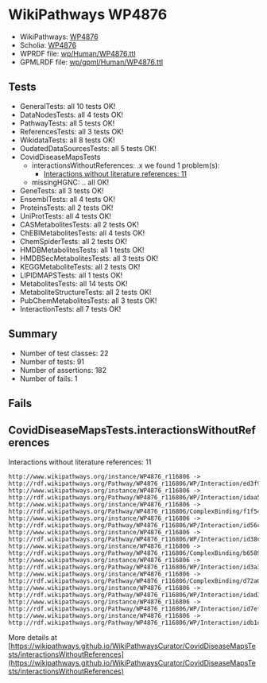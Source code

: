 # WikiPathways WP4876

* WikiPathways: [WP4876](https://identifiers.org/wikipathways:WP4876)
* Scholia: [WP4876](https://scholia.toolforge.org/wikipathways/WP4876)
* WPRDF file: [wp/Human/WP4876.ttl](../wp/Human/WP4876.ttl)
* GPMLRDF file: [wp/gpml/Human/WP4876.ttl](../wp/gpml/Human/WP4876.ttl)

## Tests
* GeneralTests: all 10 tests OK!
* DataNodesTests: all 4 tests OK!
* PathwayTests: all 5 tests OK!
* ReferencesTests: all 3 tests OK!
* WikidataTests: all 8 tests OK!
* OudatedDataSourcesTests: all 5 tests OK!
* CovidDiseaseMapsTests
    * interactionsWithoutReferences: .x we found 1 problem(s):
        * [Interactions without literature references: 11](#9701cce2)
    * missingHGNC: .. all OK!
* GeneTests: all 3 tests OK!
* EnsemblTests: all 4 tests OK!
* ProteinsTests: all 2 tests OK!
* UniProtTests: all 4 tests OK!
* CASMetabolitesTests: all 2 tests OK!
* ChEBIMetabolitesTests: all 4 tests OK!
* ChemSpiderTests: all 2 tests OK!
* HMDBMetabolitesTests: all 1 tests OK!
* HMDBSecMetabolitesTests: all 3 tests OK!
* KEGGMetaboliteTests: all 2 tests OK!
* LIPIDMAPSTests: all 1 tests OK!
* MetabolitesTests: all 14 tests OK!
* MetaboliteStructureTests: all 2 tests OK!
* PubChemMetabolitesTests: all 3 tests OK!
* InteractionTests: all 7 tests OK!


## Summary

* Number of test classes: 22
* Number of tests: 91
* Number of assertions: 182
* Number of fails: 1

## Fails

<a name="9701cce2" />

## CovidDiseaseMapsTests.interactionsWithoutReferences

Interactions without literature references: 11
```
http://www.wikipathways.org/instance/WP4876_r116806 -> http://rdf.wikipathways.org/Pathway/WP4876_r116806/WP/Interaction/ed3f9
http://www.wikipathways.org/instance/WP4876_r116806 -> http://rdf.wikipathways.org/Pathway/WP4876_r116806/WP/Interaction/idaa5a11ed
http://www.wikipathways.org/instance/WP4876_r116806 -> http://rdf.wikipathways.org/Pathway/WP4876_r116806/ComplexBinding/f1f54
http://www.wikipathways.org/instance/WP4876_r116806 -> http://rdf.wikipathways.org/Pathway/WP4876_r116806/WP/Interaction/id56c2671f
http://www.wikipathways.org/instance/WP4876_r116806 -> http://rdf.wikipathways.org/Pathway/WP4876_r116806/WP/Interaction/id38c72c84
http://www.wikipathways.org/instance/WP4876_r116806 -> http://rdf.wikipathways.org/Pathway/WP4876_r116806/ComplexBinding/b6589
http://www.wikipathways.org/instance/WP4876_r116806 -> http://rdf.wikipathways.org/Pathway/WP4876_r116806/WP/Interaction/id3a35678b
http://www.wikipathways.org/instance/WP4876_r116806 -> http://rdf.wikipathways.org/Pathway/WP4876_r116806/ComplexBinding/d72a0
http://www.wikipathways.org/instance/WP4876_r116806 -> http://rdf.wikipathways.org/Pathway/WP4876_r116806/WP/Interaction/idad3dc034
http://www.wikipathways.org/instance/WP4876_r116806 -> http://rdf.wikipathways.org/Pathway/WP4876_r116806/WP/Interaction/id7ef1c6cf
http://www.wikipathways.org/instance/WP4876_r116806 -> http://rdf.wikipathways.org/Pathway/WP4876_r116806/WP/Interaction/idb1ca554
```

More details at [https://wikipathways.github.io/WikiPathwaysCurator/CovidDiseaseMapsTests/interactionsWithoutReferences](https://wikipathways.github.io/WikiPathwaysCurator/CovidDiseaseMapsTests/interactionsWithoutReferences)


